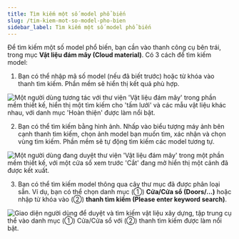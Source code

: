 ```yaml
---
title: Tìm kiếm một số model phổ biến
slug: /tim-kiem-mot-so-model-pho-bien
sidebar_label: Tìm kiếm một số model phổ biến
---
```


Để tìm kiếm một số model phổ biến, bạn cần vào thanh công cụ bên trái, trong mục **Vật liệu đám mây (Cloud material)**. Có 3 cách để tìm kiếm model:

1. Bạn có thể nhập mã số model (nếu đã biết trước) hoặc từ khóa vào thanh tìm kiếm. Phần mềm sẽ hiển thị kết quả phù hợp.

![Một người dùng tương tác với thư viện 'Vật liệu đám mây' trong phần mềm thiết kế, hiển thị một tìm kiếm cho 'tấm lưới' và các mẫu vật liệu khác nhau, với danh mục 'Hoàn thiện' được làm nổi bật.](https://storage.googleapis.com/jegavn_kb/image_jegavn/157.1.png)

2. Bạn có thể tìm kiếm bằng hình ảnh. Nhấp vào biểu tượng máy ảnh bên cạnh thanh tìm kiếm, chọn ảnh model bạn muốn tìm, xác nhận và chọn vùng tìm kiếm. Phần mềm sẽ tự động tìm kiếm các model tương tự.

![Một người dùng đang duyệt thư viện 'Vật liệu đám mây' trong một phần mềm thiết kế, với một cửa sổ xem trước 'Cắt' đang mở hiển thị một cảnh đã được kết xuất.](https://storage.googleapis.com/jegavn_kb/image_jegavn/157.2.png)

3. Bạn có thể tìm kiếm model thông qua cây thư mục đã được phân loại sẵn. Ví dụ, bạn có thể chọn danh mục (①) **Cửa/Cửa sổ (Doors/...)** hoặc nhập từ khóa vào (②) **thanh tìm kiếm (Please enter keyword search)**.

![Giao diện người dùng để duyệt và tìm kiếm vật liệu xây dựng, tập trung cụ thể vào danh mục (①) Cửa/Cửa sổ với (②) thanh tìm kiếm được làm nổi bật.](https://storage.googleapis.com/jegavn_kb/image_jegavn/157.3.png)